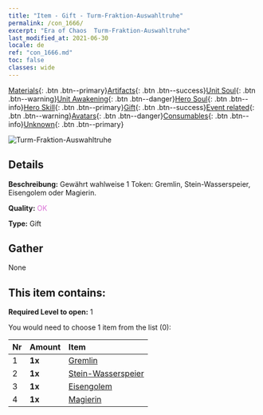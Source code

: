 ```yaml
---
title: "Item - Gift - Turm-Fraktion-Auswahltruhe"
permalink: /con_1666/
excerpt: "Era of Chaos  Turm-Fraktion-Auswahltruhe"
last_modified_at: 2021-06-30
locale: de
ref: "con_1666.md"
toc: false
classes: wide
---
```

 [Materials](/ItemsDE/){: .btn .btn--primary}[Artifacts](/ItemsDE/Artifacts/){: .btn .btn--success}[Unit Soul](/ItemsDE/UnitSoul/){: .btn .btn--warning}[Unit Awakening](/ItemsDE/UnitAwakening/){: .btn .btn--danger}[Hero Soul](/ItemsDE/HeroSoul/){: .btn .btn--info}[Hero Skill](/ItemsDE/HeroSkill/){: .btn .btn--primary}[Gift](/ItemsDE/Gift/){: .btn .btn--success}[Event related](/ItemsDE/Events/){: .btn .btn--warning}[Avatars](/ItemsDE/Avatars/){: .btn .btn--danger}[Consumables](/ItemsDE/Consumables/){: .btn .btn--info}[Unknown](/ItemsDE/Unknown/){: .btn .btn--primary}

 ![Turm-Fraktion-Auswahltruhe](/images/t/i_907282.png)

## Details
 **Beschreibung:** Gewährt wahlweise 1 Token: Gremlin, Stein-Wasserspeier, Eisengolem oder Magierin.

 **Quality:** <span style="color: #DA70D6">OK</span>

 **Type:** Gift

## Gather

  None

## This item contains:

 **Required Level to open:** 1

 You would need to choose 1 item from the list (0):

  | Nr | Amount |     Item    |
  |:---|:-------|:------------|
  | 1 |  **1x** | [Gremlin](/ItemsDE/unt_235/) |  | 
  | 2 |  **1x** | [Stein-Wasserspeier](/ItemsDE/unt_236/) |  | 
  | 3 |  **1x** | [Eisengolem](/ItemsDE/unt_237/) |  | 
  | 4 |  **1x** | [Magierin](/ItemsDE/unt_238/) |  | 
